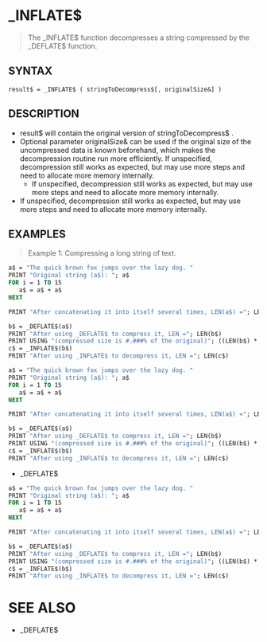 # _INFLATE$
> The _INFLATE$ function decompresses a string compressed by the _DEFLATE$ function.

## SYNTAX
`result$ = _INFLATE$ ( stringToDecompress$[, originalSize&] )`

## DESCRIPTION
* result$ will contain the original version of stringToDecompress$ .
* Optional parameter originalSize& can be used if the original size of the uncompressed data is known beforehand, which makes the decompression routine run more efficiently. If unspecified, decompression still works as expected, but may use more steps and need to allocate more memory internally.
	* If unspecified, decompression still works as expected, but may use more steps and need to allocate more memory internally.
* If unspecified, decompression still works as expected, but may use more steps and need to allocate more memory internally.


## EXAMPLES
> Example 1: Compressing a long string of text.

```vb
a$ = "The quick brown fox jumps over the lazy dog. "
PRINT "Original string (a$): "; a$
FOR i = 1 TO 15
   a$ = a$ + a$
NEXT

PRINT "After concatenating it into itself several times, LEN(a$) ="; LEN(a$)

b$ = _DEFLATE$(a$)
PRINT "After using _DEFLATE$ to compress it, LEN ="; LEN(b$)
PRINT USING "(compressed size is #.###% of the original)"; ((LEN(b$) * 100) / LEN(a$))
c$ = _INFLATE$(b$)
PRINT "After using _INFLATE$ to decompress it, LEN ="; LEN(c$)
```


```vb
a$ = "The quick brown fox jumps over the lazy dog. "
PRINT "Original string (a$): "; a$
FOR i = 1 TO 15
   a$ = a$ + a$
NEXT

PRINT "After concatenating it into itself several times, LEN(a$) ="; LEN(a$)

b$ = _DEFLATE$(a$)
PRINT "After using _DEFLATE$ to compress it, LEN ="; LEN(b$)
PRINT USING "(compressed size is #.###% of the original)"; ((LEN(b$) * 100) / LEN(a$))
c$ = _INFLATE$(b$)
PRINT "After using _INFLATE$ to decompress it, LEN ="; LEN(c$)
```

* _DEFLATE$

```vb
a$ = "The quick brown fox jumps over the lazy dog. "
PRINT "Original string (a$): "; a$
FOR i = 1 TO 15
   a$ = a$ + a$
NEXT

PRINT "After concatenating it into itself several times, LEN(a$) ="; LEN(a$)

b$ = _DEFLATE$(a$)
PRINT "After using _DEFLATE$ to compress it, LEN ="; LEN(b$)
PRINT USING "(compressed size is #.###% of the original)"; ((LEN(b$) * 100) / LEN(a$))
c$ = _INFLATE$(b$)
PRINT "After using _INFLATE$ to decompress it, LEN ="; LEN(c$)
```



# SEE ALSO
* _DEFLATE$


